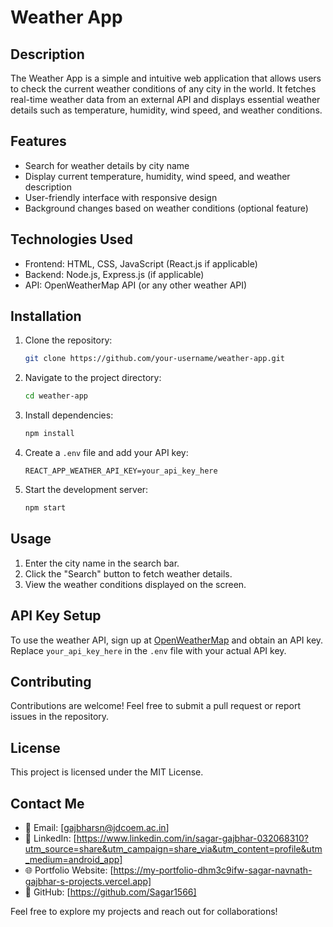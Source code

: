 # Weather App

## Description
The Weather App is a simple and intuitive web application that allows users to check the current weather conditions of any city in the world. It fetches real-time weather data from an external API and displays essential weather details such as temperature, humidity, wind speed, and weather conditions.

## Features
- Search for weather details by city name
- Display current temperature, humidity, wind speed, and weather description
- User-friendly interface with responsive design
- Background changes based on weather conditions (optional feature)

## Technologies Used
- Frontend: HTML, CSS, JavaScript (React.js if applicable)
- Backend: Node.js, Express.js (if applicable)
- API: OpenWeatherMap API (or any other weather API)

## Installation
1. Clone the repository:
   ```bash
   git clone https://github.com/your-username/weather-app.git
   ```
2. Navigate to the project directory:
   ```bash
   cd weather-app
   ```
3. Install dependencies:
   ```bash
   npm install
   ```
4. Create a `.env` file and add your API key:
   ```
   REACT_APP_WEATHER_API_KEY=your_api_key_here
   ```
5. Start the development server:
   ```bash
   npm start
   ```

## Usage
1. Enter the city name in the search bar.
2. Click the "Search" button to fetch weather details.
3. View the weather conditions displayed on the screen.

## API Key Setup
To use the weather API, sign up at [OpenWeatherMap](https://openweathermap.org/) and obtain an API key. Replace `your_api_key_here` in the `.env` file with your actual API key.

## Contributing
Contributions are welcome! Feel free to submit a pull request or report issues in the repository.

## License
This project is licensed under the MIT License.


## Contact Me
- 📧 Email: [gajbharsn@jdcoem.ac.in]
- 💼 LinkedIn: [https://www.linkedin.com/in/sagar-gajbhar-032068310?utm_source=share&utm_campaign=share_via&utm_content=profile&utm_medium=android_app]
- 🌐 Portfolio Website: [https://my-portfolio-dhm3c9ifw-sagar-navnath-gajbhar-s-projects.vercel.app]
- 🐙 GitHub: [https://github.com/Sagar1566]

Feel free to explore my projects and reach out for collaborations!

